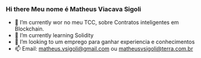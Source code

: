 ### Hi there  Meu nome é Matheus Viacava Sigoli

- 🔭 I’m currently wor no meu TCC, sobre Contratos inteligentes em Blockchain.
- 🌱 I’m currently learning  Solidity
- 👯 I’m looking to  um emprego para ganhar experiencia e conhecimentos
- 📫 Email: matheus.vsigoli@gmail.com  ou  matheusvsigoli@terra.com.br

